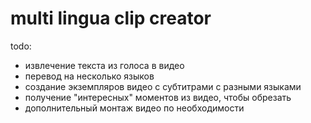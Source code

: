 # multi lingua clip creator

todo:
- извлечение текста из голоса в видео
- перевод на несколько языков
- создание экземпляров видео с субтитрами с разными языками
- получение "интересных" моментов из видео, чтобы обрезать
- дополнительный монтаж видео по необходимости